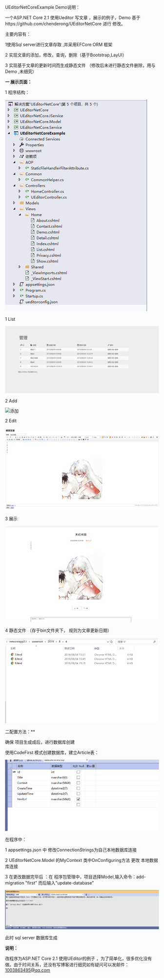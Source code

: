 UEditorNetCoreExample Demo说明：

 一个ASP.NET Core 2.1 使用Ueditor 写文章 ，展示的例子，Demo 基于https://github.com/chenderong/UEditorNetCore 进行 修改。

主要内容有：

1使用Sql server进行文章存取 ,并采用EFCore ORM 框架

2 实现文章的添加，修改，查询，删除（基于Bootstrap,LayUI）

3 实现基于文章的更新时间而生成静态文件 （修改后未进行静态文件删除，用与Demo ,未细究）

**一  展示页面：**

1 程序结构：



![程序结构](https://github.com/xingforever/Article-s-CURD-By-UEditor-/blob/master/img/1564904898485.png "程序结构")

1 List

![列表](https://github.com/xingforever/Article-s-CURD-By-UEditor-/blob/master/img/1564904862206.png "列表")

2 Add

![添加](https://github.com/xingforever/Article-s-CURD-By-UEditor-/blob/master/img/1564904944830.png "添加")

2 Edit

![编辑](https://github.com/xingforever/Article-s-CURD-By-UEditor-/blob/master/img/1564904973977.png "编辑")

3 展示

![展示](https://github.com/xingforever/Article-s-CURD-By-UEditor-/blob/master/img/1564905105811.png "展示")

4 静态文件 （存于bin文件夹下， 规则为文章更新日期）

![静态文件](https://github.com/xingforever/Article-s-CURD-By-UEditor-/blob/master/img/1564905200842.png "静态文件")

二配置方法：**

确保 项目生成成后，进行数据库创建

使用CodeFirst 模式创建数据库，建立Article表：

![数据库表](https://github.com/xingforever/Article-s-CURD-By-UEditor-/blob/master/img/1564904202761.png "Article")

在程序中：

1 appsettings.json 中 修改ConnectionStrings为自己本地数据库连接

2 UEditorNetCore.Model 的MyContext 类中OnConfiguring方法 更改 本地数据库连接

 3 在更改数据完毕后 ：在 程序包管理中，项目选择Model,输入命令：add-migration "first" 而后输入"update-database"



![输入命令](https://github.com/xingforever/Article-s-CURD-By-UEditor-/blob/master/img/1564904405562.png "数据库生成")

此时 sql server 数据库生成

**说明：**

改程序为ASP.NET Core 2.1 使用UEditor的例子 ，为了简单化，很多优化没有做。由于时间关系，还没有写博客进行细究如有疑问可以发邮件：1003863495@qq.com